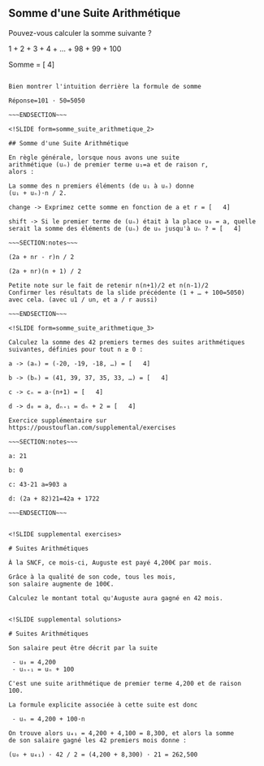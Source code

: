 <!SLIDE form=somme_suite_arithmetique_1>

## Somme d'une Suite Arithmétique

Pouvez-vous calculer la somme suivante ?

1 + 2 + 3 + 4 + … + 98 + 99 + 100

Somme = [   4]

~~~SECTION:notes~~~

Bien montrer l'intuition derrière la formule de somme

Réponse=101 · 50=5050

~~~ENDSECTION~~~

<!SLIDE form=somme_suite_arithmetique_2>

## Somme d'une Suite Arithmétique

En règle générale, lorsque nous avons une suite
arithmétique (uₙ) de premier terme u₁=a et de raison r,
alors :

La somme des n premiers éléments (de u₁ à uₙ) donne
(u₁ + uₙ)·n / 2.

change -> Exprimez cette somme en fonction de a et r = [   4]

shift -> Si le premier terme de (uₙ) était à la place u₀ = a, quelle serait la somme des éléments de (uₙ) de u₀ jusqu'à uₙ ? = [   4]

~~~SECTION:notes~~~

(2a + nr - r)n / 2

(2a + nr)(n + 1) / 2

Petite note sur le fait de retenir n(n+1)/2 et n(n-1)/2
Confirmer les résultats de la slide précédente (1 + … + 100=5050)
avec cela. (avec u1 / un, et a / r aussi)

~~~ENDSECTION~~~

<!SLIDE form=somme_suite_arithmetique_3>

Calculez la somme des 42 premiers termes des suites arithmétiques
suivantes, définies pour tout n ≥ 0 :

a -> (aₙ) = (-20, -19, -18, …) = [   4]

b -> (bₙ) = (41, 39, 37, 35, 33, …) = [   4]

c -> cₙ = a·(n+1) = [   4]

d -> d₀ = a, dₙ₊₁ = dₙ + 2 = [   4]

Exercice supplémentaire sur https://poustouflan.com/supplemental/exercises

~~~SECTION:notes~~~

a: 21

b: 0

c: 43·21 a=903 a

d: (2a + 82)21=42a + 1722

~~~ENDSECTION~~~


<!SLIDE supplemental exercises>

# Suites Arithmétiques

À la SNCF, ce mois-ci, Auguste est payé 4,200€ par mois.

Grâce à la qualité de son code, tous les mois,
son salaire augmente de 100€.

Calculez le montant total qu'Auguste aura gagné en 42 mois.


<!SLIDE supplemental solutions>

# Suites Arithmétiques

Son salaire peut être décrit par la suite

 - u₀ = 4,200
 - uₙ₊₁ = uₙ + 100

C'est une suite arithmétique de premier terme 4,200 et de raison
100.

La formule explicite associée à cette suite est donc

 - uₙ = 4,200 + 100·n

On trouve alors u₄₁ = 4,200 + 4,100 = 8,300, et alors la somme
de son salaire gagné les 42 premiers mois donne :

(u₀ + u₄₁) · 42 / 2 = (4,200 + 8,300) · 21 = 262,500
